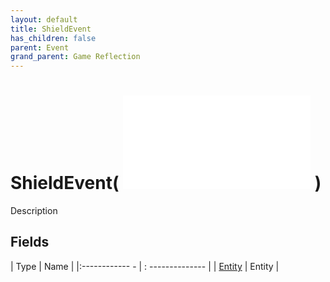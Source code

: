 ```yaml
---
layout: default
title: ShieldEvent
has_children: false
parent: Event
grand_parent: Game Reflection
---
```

# ShieldEvent( ![ EntityEventBase ](game-reflection/events/entity_event_base.md) )
Description 

## Fields
| Type | Name |
|:------------ - | : -------------- |
| [Entity](game-reflection/classes/entity.md) | Entity |
